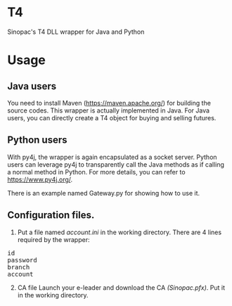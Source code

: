 # T4
Sinopac's T4 DLL wrapper for Java and Python

# Usage
## Java users
You need to install Maven (https://maven.apache.org/) for building the source codes. This wrapper is actually implemented in Java. For Java users, you can directly create a T4 object for buying and selling futures.

## Python users
With py4j, the wrapper is again encapsulated as a socket server. Python users can leverage py4j to transparently call the Java methods as if calling a normal method in Python. For more details, you can refer to https://www.py4j.org/.

There is an example named Gateway.py for showing how to use it. 

## Configuration files.
1. Put a file named <i>account.ini</i> in the working directory. There are 4 lines required by the wrapper:
<pre>
id
password
branch
account
</pre>

2. CA file
Launch your e-leader and download the CA <i>(Sinopac.pfx)</i>. Put it in the working directory.



